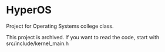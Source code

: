 # HyperOS
Project for Operating Systems college class.

This project is archived. If you want to read the code, start with src/include/kernel_main.h
